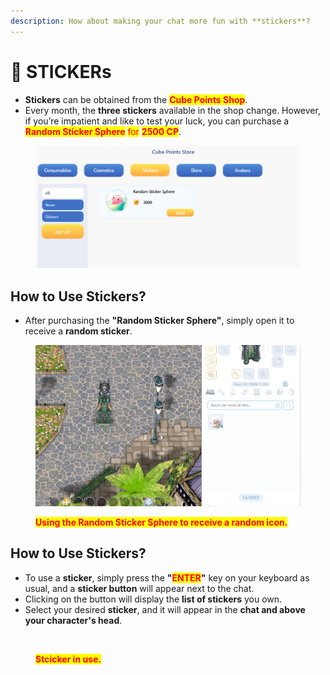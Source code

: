```yaml
---
description: How about making your chat more fun with **stickers**?
---
```


# 🎨 STICKERs

* **Stickers** can be obtained from the <mark style="color:red;">**Cube Points Shop**</mark>.
* Every month, the **three stickers** available in the shop change. However, if you’re impatient and like to test your luck, you can purchase a <mark style="color:red;">**Random Sticker Sphere**</mark> <mark style="color:red;"></mark><mark style="color:red;">for</mark> <mark style="color:red;"></mark><mark style="color:red;">**2500 CP**</mark>.

<figure><img src="../.gitbook/assets/image.png" alt=""><figcaption></figcaption></figure>

## **How to Use Stickers?**

* After purchasing the **"Random Sticker Sphere"**, simply open it to receive a **random sticker**.

<figure><img src="../.gitbook/assets/3142.gif" alt=""><figcaption><p><mark style="color:red;"><strong>Using the Random Sticker Sphere to receive a random icon.</strong></mark></p></figcaption></figure>

## **How to Use Stickers?**

* To use a **sticker**, simply press the **"**<mark style="color:red;">**ENTER**</mark>**"** key on your keyboard as usual, and a **sticker button** will appear next to the chat.
* Clicking on the button will display the **list of stickers** you own.
* Select your desired **sticker**, and it will appear in the **chat and above your character's head**.

<figure><img src="../.gitbook/assets/31425.gif" alt=""><figcaption><p><mark style="color:red;"><strong>Stcicker in use.</strong></mark></p></figcaption></figure>
